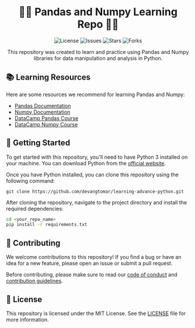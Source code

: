 <h1 align="center">
  🐼🧮 Pandas and Numpy Learning Repo 🧮🐼
</h1>

<p align="center">
  <img src="https://img.shields.io/github/license/devangtomar/learning-advance-python" alt="License">
  <img src="https://img.shields.io/github/issues/devangtomar/learning-advance-python" alt="Issues">
  <img src="https://img.shields.io/github/stars/devangtomar/learning-advance-python" alt="Stars">
  <img src="https://img.shields.io/github/forks/devangtomar/learning-advance-python" alt="Forks">
</p>

<p align="center">
  This repository was created to learn and practice using Pandas and Numpy libraries for data manipulation and analysis in Python.
</p>

## 📚 Learning Resources

Here are some resources we recommend for learning Pandas and Numpy:

- [Pandas Documentation](https://pandas.pydata.org/docs/)
- [Numpy Documentation](https://numpy.org/doc/)
- [DataCamp Pandas Course](https://www.datacamp.com/courses/pandas-foundations)
- [DataCamp Numpy Course](https://www.datacamp.com/courses/intro-to-python-for-data-science)

## 🚀 Getting Started

To get started with this repository, you'll need to have Python 3 installed on your machine. You can download Python from the [official website](https://www.python.org/downloads/).

Once you have Python installed, you can clone this repository using the following command:

```
git clone https://github.com/devangtomar/learning-advance-python.git
```

After cloning the repository, navigate to the project directory and install the required dependencies:


```sh
cd <your_repo_name>
pip install -r requirements.txt
```

## 📝 Contributing

We welcome contributions to this repository! If you find a bug or have an idea for a new feature, please open an issue or submit a pull request.

Before contributing, please make sure to read our [code of conduct](CODE_OF_CONDUCT.md) and [contribution guidelines](CONTRIBUTING.md).

## 📄 License

This repository is licensed under the MIT License. See the [LICENSE](LICENSE) file for more information.
